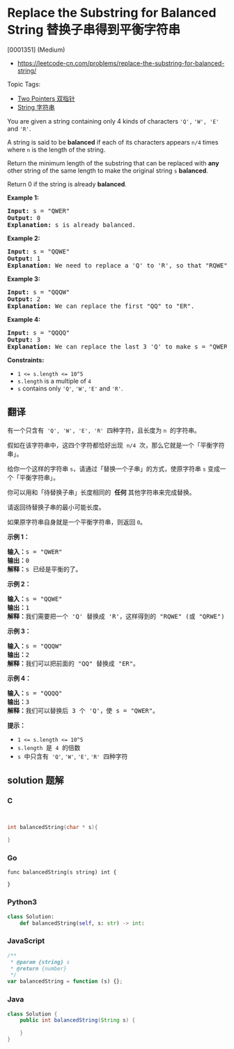 # Replace the Substring for Balanced String 替换子串得到平衡字符串

[0001351] (Medium)

- https://leetcode-cn.com/problems/replace-the-substring-for-balanced-string/

Topic Tags:

- [Two Pointers 双指针](https://leetcode-cn.com/tag/two-pointers/)
- [String 字符串](https://leetcode-cn.com/tag/string/)

You are given a string containing only 4 kinds of characters `'Q',` `'W', 'E'` and `'R'`.

A string is said to be **balanced** if each of its characters appears `n/4` times where `n` is the length of the string.

Return the minimum length of the substring that can be replaced with **any** other string of the same length to make the original string `s` **balanced**.

Return 0 if the string is already **balanced**.

**Example 1:**

<pre><strong>Input:</strong> s = "QWER"
<strong>Output:</strong> 0
<strong>Explanation: </strong>s is already balanced.</pre>

**Example 2:**

<pre><strong>Input:</strong> s = "QQWE"
<strong>Output:</strong> 1
<strong>Explanation: </strong>We need to replace a 'Q' to 'R', so that "RQWE" (or "QRWE") is balanced.
</pre>

**Example 3:**

<pre><strong>Input:</strong> s = "QQQW"
<strong>Output:</strong> 2
<strong>Explanation: </strong>We can replace the first "QQ" to "ER". 
</pre>

**Example 4:**

<pre><strong>Input:</strong> s = "QQQQ"
<strong>Output:</strong> 3
<strong>Explanation: </strong>We can replace the last 3 'Q' to make s = "QWER".
</pre>

**Constraints:**

- `1 <= s.length <= 10^5`
- `s.length` is a multiple of `4`
- `s` contains only `'Q'`, `'W'`, `'E'` and `'R'`.

## 翻译

有一个只含有  `'Q', 'W', 'E', 'R'`  四种字符，且长度为 `n`  的字符串。

假如在该字符串中，这四个字符都恰好出现  `n/4`  次，那么它就是一个「平衡字符串」。

给你一个这样的字符串 `s`，请通过「替换一个子串」的方式，使原字符串 `s` 变成一个「平衡字符串」。

你可以用和「待替换子串」长度相同的  **任何** 其他字符串来完成替换。

请返回待替换子串的最小可能长度。

如果原字符串自身就是一个平衡字符串，则返回 `0`。

**示例 1：**

<pre><strong>输入：</strong>s = "QWER"
<strong>输出：</strong>0
<strong>解释：</strong>s 已经是平衡的了。</pre>

**示例 2：**

<pre><strong>输入：</strong>s = "QQWE"
<strong>输出：</strong>1
<strong>解释：</strong>我们需要把一个 'Q' 替换成 'R'，这样得到的 "RQWE" (或 "QRWE") 是平衡的。
</pre>

**示例 3：**

<pre><strong>输入：</strong>s = "QQQW"
<strong>输出：</strong>2
<strong>解释：</strong>我们可以把前面的 "QQ" 替换成 "ER"。 
</pre>

**示例 4：**

<pre><strong>输入：</strong>s = "QQQQ"
<strong>输出：</strong>3
<strong>解释：</strong>我们可以替换后 3 个 'Q'，使 s = "QWER"。
</pre>

**提示：**

- `1 <= s.length <= 10^5`
- `s.length`  是  `4`  的倍数
- `s`  中只含有  `'Q'`, `'W'`, `'E'`, `'R'`  四种字符

## solution 题解

### C

```c


int balancedString(char * s){

}
```

### Go

```golang
func balancedString(s string) int {

}
```

### Python3

```python
class Solution:
    def balancedString(self, s: str) -> int:
```

### JavaScript

```javascript
/**
 * @param {string} s
 * @return {number}
 */
var balancedString = function (s) {};
```

### Java

```java
class Solution {
    public int balancedString(String s) {

    }
}
```

